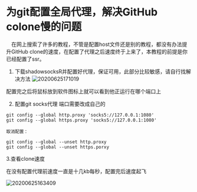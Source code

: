 # 为git配置全局代理，解决GitHub colone慢的问题

&emsp;在网上搜索了许多的教程，不管是配置host文件还是别的教程，都没有办法提升GitHub clone的速度，在配置了代理之后速度终于上来了，本教程的前提是你已经配置了ssr。

1. 下载shadowsocksR并配置好代理，保证可用，此部分比较敏感，请自行找解决方法
![20200625171019](https://cdn.jsdelivr.net/gh/SuperMarioYL/ImageHostingService@master/resources/blogs/20200625171019.png)

配置完之后将鼠标放到软件图标上就可以看到他正运行在哪个端口上

2. 配置git socks代理 端口需要改成自己的

```
git config --global http.proxy 'socks5://127.0.0.1:1080'
git config --global https.proxy 'socks5://127.0.0.1:1080'

取消配置：

git config --global --unset http.proxy
git config --global --unset https.porxy
```

3.查看clone速度

在没有配置代理前速度一直是十几kb每秒，配置完后速度起飞

![20200625163409](https://cdn.jsdelivr.net/gh/SuperMarioYL/ImageHostingService@master/resources/blogs/20200625163409.png)